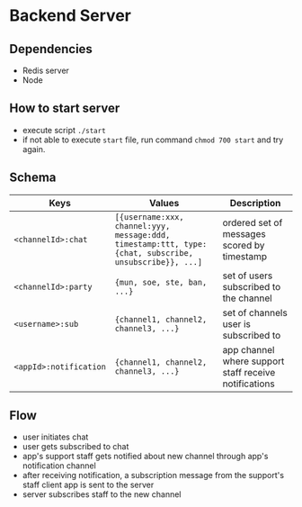 # Backend Server
## Dependencies
- Redis server
- Node

## How to start server
- execute script `./start`
- if not able to execute `start` file, run command `chmod 700 start` and try again.

## Schema
Keys | Values| Description
--- | --- | ---
`<channelId>:chat` | `[{username:xxx, channel:yyy, message:ddd, timestamp:ttt, type:{chat, subscribe, unsubscribe}}, ...]` | ordered set of messages scored by timestamp
`<channelId>:party` | `{mun, soe, ste, ban, ...}`| set of users subscribed to the channel
`<username>:sub` | `{channel1, channel2, channel3, ...}`| set of channels user is subscribed to
`<appId>:notification` | `{channel1, channel2, channel3, ...}`| app channel where support staff receive notifications

## Flow
- user initiates chat
- user gets subscribed to chat
- app's support staff gets notified about new channel through app's
  notification channel
- after receiving notification, a subscription message from the support's staff
  client app is sent to the server
- server subscribes staff to the new channel
